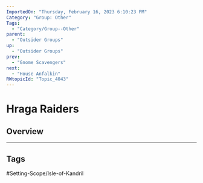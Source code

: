 ```yaml
---
ImportedOn: "Thursday, February 16, 2023 6:10:23 PM"
Category: "Group: Other"
Tags:
  - "Category/Group--Other"
parent:
  - "Outsider Groups"
up:
  - "Outsider Groups"
prev:
  - "Gnome Scavengers"
next:
  - "House Anfalkin"
RWtopicId: "Topic_4043"
---
```

# Hraga Raiders
## Overview

---
## Tags
#Setting-Scope/Isle-of-Kandril

